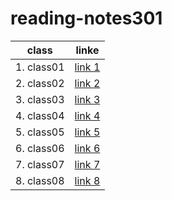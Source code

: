 # reading-notes301

class | linke
-------------|-------------
1. class01   | [link 1](class01.md)
2. class02   | [link 2](class02.md)
3. class03   | [link 3](read03.md)
4. class04   | [link 4](class04.md)
5. class05   | [link 5](class05.md)
6. class06   | [link 6](class06.md)
7. class07   | [link 7](class07.md)
8. class08   | [link 8](class08.md)


